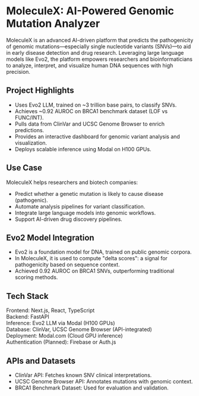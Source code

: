 # MoleculeX: AI-Powered Genomic Mutation Analyzer

MoleculeX is an advanced AI-driven platform that predicts the pathogenicity of genomic mutations—especially single nucleotide variants (SNVs)—to aid in early disease detection and drug research. Leveraging large language models like Evo2, the platform empowers researchers and bioinformaticians to analyze, interpret, and visualize human DNA sequences with high precision.

## Project Highlights

- Uses Evo2 LLM, trained on ~3 trillion base pairs, to classify SNVs.
- Achieves ~0.92 AUROC on BRCA1 benchmark dataset (LOF vs FUNC/INT).
- Pulls data from ClinVar and UCSC Genome Browser to enrich predictions.
- Provides an interactive dashboard for genomic variant analysis and visualization.
- Deploys scalable inference using Modal on H100 GPUs.

## Use Case

MoleculeX helps researchers and biotech companies:

- Predict whether a genetic mutation is likely to cause disease (pathogenic).
- Automate analysis pipelines for variant classification.
- Integrate large language models into genomic workflows.
- Support AI-driven drug discovery pipelines.

## Evo2 Model Integration

- Evo2 is a foundation model for DNA, trained on public genomic corpora.
- In MoleculeX, it is used to compute "delta scores": a signal for pathogenicity based on sequence context.
- Achieved 0.92 AUROC on BRCA1 SNVs, outperforming traditional scoring methods.

## Tech Stack

Frontend: Next.js, React, TypeScript  
Backend: FastAPI  
Inference: Evo2 LLM via Modal (H100 GPUs)  
Database: ClinVar, UCSC Genome Browser (API-integrated)  
Deployment: Modal.com (Cloud GPU inference)  
Authentication (Planned): Firebase or Auth.js  

## APIs and Datasets

- ClinVar API: Fetches known SNV clinical interpretations.
- UCSC Genome Browser API: Annotates mutations with genomic context.
- BRCA1 Benchmark Dataset: Used for evaluation and validation.


